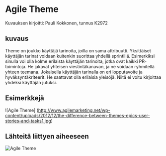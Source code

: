 # Agile Theme

Kuvauksen kirjoitti: Pauli Kokkonen, tunnus K2972

## kuvaus

Theme on joukko käyttäjä tarinoita, joilla on sama attribuutti. Yksittäiset käyttäjän tarinat voidaan kuitenkin suorittaa yhdellä sprintillä. Esimerkiksi sinulla voi olla kolme erilaista käyttäjän tarinoita, jotka ovat kaikki PR-toimintoja. He jakavat yhteisen viestintäkanavan, ja ne voidaan ryhmitellä yhteen teemana. Jokaisella käyttäjän tarinalla on eri lopputavoite ja hyväksyntäkriteerit. He saattavat olla erilaisia ​​yleisöjä. Niitä ei voitu kirjoittaa yhdeksi käyttäjän jutuksi. 

## Esimerkkejä

![Agile Theme] (http://www.agilemarketing.net/wp-content/uploads/2012/12/the-difference-between-themes-epics-user-stories-and-tasks1.jpg)
## Lähteitä liittyen aiheeseen
![Agile Theme](http://www.agilemarketing.net/epic-vs-theme-2/)


